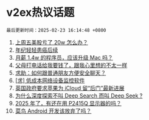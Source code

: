 # v2ex热议话题

`最后更新时间：2025-02-23 16:14:48 +0800`

1. [上周五美股亏了 20w 怎么办？](https://www.v2ex.com/t/1113510)
1. [年纪轻轻患癌后续](https://www.v2ex.com/t/1113521)
1. [月薪 1.4w 的程序员，应该升级 Mac 吗？](https://www.v2ex.com/t/1113570)
1. [父母打电话给我要钱了，跟我心里想的不太一样](https://www.v2ex.com/t/1113589)
1. [求助：如何跟普通朋友方便安全聊天？](https://www.v2ex.com/t/1113581)
1. [[求] 低成本网络设备监控软件](https://www.v2ex.com/t/1113511)
1. [英国政府要求苹果为 iCloud 留“后门”最新进展](https://www.v2ex.com/t/1113515)
1. [为什么深度探索不叫 Deep Search 而叫 Deep Seek ?](https://www.v2ex.com/t/1113488)
1. [2025 年了，有还在用 P2415Q 显示器的吗？](https://www.v2ex.com/t/1113506)
1. [菜鸟 Android 开发该放弃了吗？](https://www.v2ex.com/t/1113560)

